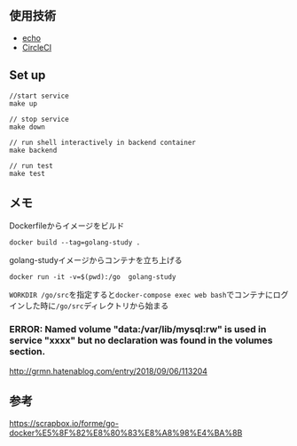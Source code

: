 ## 使用技術

- [echo](https://echo.labstack.com/)
- [CircleCI](https://circleci.com/)

## Set up

```
//start service
make up

// stop service
make down

// run shell interactively in backend container
make backend

// run test
make test
```

## メモ

Dockerfileからイメージをビルド

```
docker build --tag=golang-study .
```
golang-studyイメージからコンテナを立ち上げる

```
docker run -it -v=$(pwd):/go  golang-study
```

`WORKDIR /go/src`を指定すると`docker-compose exec web bash`でコンテナにログインした時に`/go/src`ディレクトリから始まる

### ERROR: Named volume "data:/var/lib/mysql:rw" is used in service "xxxx" but no declaration was found in the volumes section.
http://grmn.hatenablog.com/entry/2018/09/06/113204

## 参考

https://scrapbox.io/forme/go-docker%E5%8F%82%E8%80%83%E8%A8%98%E4%BA%8B
